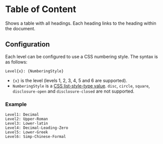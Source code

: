 ﻿# Table of Content
Shows a table with all headings. Each heading links to the heading within the document.

## Configuration
Each level can be configured to use a CSS numbering style. The syntax is as follows:
```
Level{x}: {NumberingStyle}
```

- `{x}` is the level (levels 1, 2, 3, 4, 5 and 6 are supported).
- `NumberingStyle` is a [CSS list-style-type value](https://developer.mozilla.org/en-US/docs/Web/CSS/list-style-type#Values). `disc`, `circle`, `square`, `disclosure-open` and `disclosure-closed` are not supported.

### Example
```toc
Level1: Decimal
Level2: Upper-Roman
Level3: Lower-latin
Level4: Decimal-Leading-Zero
Level5: Lower-Greek
Level6: Simp-Chinese-Formal
```